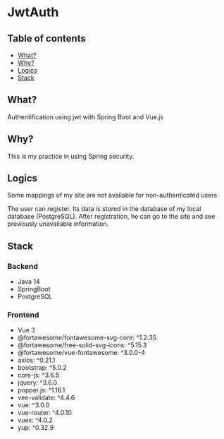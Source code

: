 # JwtAuth

## Table of contents
- [What?](#what?)
- [Why?](#why?)
- [Logics](#logics)
- [Stack](#stack)

## What?

Authentification using jwt with Spring Boot and Vue.js

## Why?

This is my practice in using Spring security.

## Logics
Some mappings of my site are not available for non-authenticated users

The user can register. Its data is stored in the database of my local database (PostgreSQL).
After registration, he can go to the site and see previously unavailable information.

## Stack
### Backend
- Java 14
- SpringBoot
- PostgreSQL
### Frontend
- Vue 3
- @fortawesome/fontawesome-svg-core: ^1.2.35
- @fortawesome/free-solid-svg-icons: ^5.15.3
- @fortawesome/vue-fontawesome: ^3.0.0-4
- axios: ^0.21.1
- bootstrap: ^5.0.2
- core-js: ^3.6.5
- jquery: ^3.6.0
- popper.js: ^1.16.1
- vee-validate: ^4.4.6
- vue: ^3.0.0
- vue-router: ^4.0.10
- vuex: ^4.0.2
- yup: ^0.32.9
